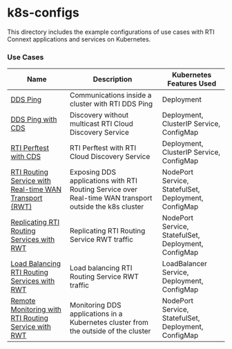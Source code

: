 # k8s-configs
This directory includes the example configurations of use cases with RTI Connext applications and services on Kubernetes. 

### Use Cases

|Name | Description | Kubernetes Features Used |
------------- | ------------- | ------------  |
|[DDS Ping](ddsping/) | Communications inside a cluster with RTI DDS Ping | Deployment  |
|[DDS Ping with CDS](ddsping_cds/) | Discovery without multicast RTI Cloud Discovery Service | Deployment, ClusterIP Service, ConfigMap |
|[RTI Perftest with CDS](perftest_cds/) | RTI Perftest with RTI Cloud Discovery Service | Deployment, ClusterIP Service, ConfigMap | 
|[RTI Routing Service with Real-time WAN Transport (RWT)](routingservice_rwt/) | Exposing DDS applications with RTI Routing Service over Real-time WAN transport outside the k8s cluster | NodePort Service, StatefulSet, Deployment, ConfigMap | 
|[Replicating RTI Routing Services with RWT](routingservice_rwt_replicated/) | Replicating RTI Routing Service RWT traffic | NodePort Service, StatefulSet, Deployment, ConfigMap | 
|[Load Balancing RTI Routing Services with RWT](routingservice_rwt_lb/) | Load balancing RTI Routing Service RWT traffic | LoadBalancer Service, Deployment, ConfigMap | 
|[Remote Monitoring with RTI Routing Service with RWT](routingservice_rwt_monitoring/) | Monitoring DDS applications in a Kubernetes cluster from the outside of the cluster | NodePort Service, StatefulSet, Deployment, ConfigMap | 
